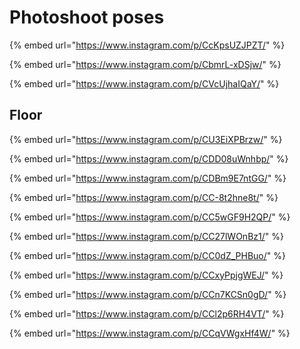# Photoshoot poses

{% embed url="https://www.instagram.com/p/CcKpsUZJPZT/" %}

{% embed url="https://www.instagram.com/p/CbmrL-xDSjw/" %}

{% embed url="https://www.instagram.com/p/CVcUjhaIQaY/" %}

## Floor

{% embed url="https://www.instagram.com/p/CU3EiXPBrzw/" %}

{% embed url="https://www.instagram.com/p/CDD08uWnhbp/" %}

{% embed url="https://www.instagram.com/p/CDBm9E7ntGG/" %}

{% embed url="https://www.instagram.com/p/CC-8t2hne8t/" %}

{% embed url="https://www.instagram.com/p/CC5wGF9H2QP/" %}

{% embed url="https://www.instagram.com/p/CC27lWOnBz1/" %}

{% embed url="https://www.instagram.com/p/CC0dZ_PHBuo/" %}

{% embed url="https://www.instagram.com/p/CCxyPpjgWEJ/" %}

{% embed url="https://www.instagram.com/p/CCn7KCSn0gD/" %}

{% embed url="https://www.instagram.com/p/CCl2p6RH4VT/" %}

{% embed url="https://www.instagram.com/p/CCqVWgxHf4W/" %}
